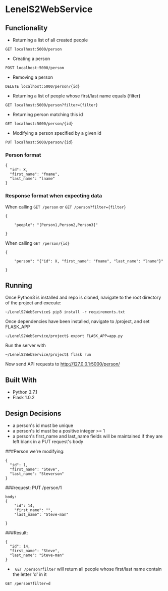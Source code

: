 # LenelS2WebService


## Functionality
* Returning a list of all created people 
```
GET localhost:5000/person
```
* Creating a person
```
POST localhost:5000/person
```
* Removing a person
```
DELETE localhost:5000/person/{id}
```
* Returning a list of people whose first/last name equals {filter}
```
GET localhost:5000/person?filter={filter}
```
* Returning person matching this id
```
GET localhost:5000/person/{id}
```

* Modifying a person specified by a given id
```
PUT localhost:5000/person/{id}
```

### Person format
```
{
  "id": X,
  "first_name": "fname",
  "last_name": "lname"
}
```

### Response format when expecting data
When calling ```GET /person``` or ```GET /person?filter={filter}```
```
{
    
    "people": "[Person1,Person2,Person3]"

}

```
When calling ```GET /person/{id}```
```
{
    
    "person": "{"id": X, "first_name": "fname", "last_name": "lname"}"

}
```

## Running
Once Python3 is installed and repo is cloned, navigate to the root directory of the project and execute:
```
~/LenelS2WebService$ pip3 install -r requirements.txt
```
Once dependencies have been installed, navigate to /project, and set FLASK_APP
```
~/LenelS2WebService/project$ export FLASK_APP=app.py
```
Run the server with 
```
~/LenelS2WebService/project$ flask run
```
Now send API requests to http://127.0.0.1:5000/person/

## Built With
* Python 3.7.1 
* Flask 1.0.2

## Design Decisions
* a person's id must be unique
* a person's id must be a positive integer >= 1
* a person's first_name and last_name fields will be maintained if they are left blank in a PUT request's body

###Person we're modifying:
```
{
  "id": 1,
  "first_name": "Steve",
  "last_name": "Steverson"
}
```
###request: PUT /person/1
```
body: 
{
    "id": 14,
    "first_name": "",
    "last_name": "Steve-man"
    
}
```
###Result:
```
{
  "id": 14,
  "first_name": "Steve",
  "last_name": "Steve-man"
}
```

* ``` GET /person?filter``` will return all people whose first/last name contain the letter 'd' in it
```
GET /person?filter=d 
```





